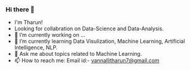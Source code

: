 
### Hi there 👋

- I'm Tharun!
- Looking for collabration on Data-Science and Data-Analysis.
- 🔭 I’m currently working on ...
- 🌱 I’m currently learning Data Visulization, Machine Learning, Artificial Intelligence, NLP.
- 💬 Ask me about topics related to Machine Learning.
- 📫 How to reach me: Email id:- vannallitharun7@gmail.com
